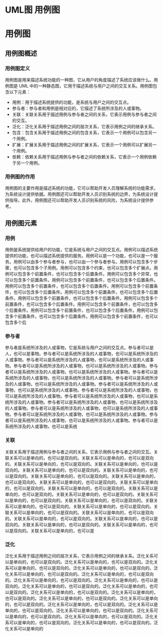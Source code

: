 # UML图 用例图


# 用例图

## 用例图概述

### 用例图定义

用例图是用来描述系统功能的一种图，它从用户的角度描述了系统应该做什么。用例图是 UML 中的一种静态图，它用于描述系统与用户之间的交互关系。用例图包含以下元素：

- 用例：用于描述系统提供的功能，是系统与用户之间的交互点。
- 参与者：参与者和用例是相对应的，它描述了系统所涉及的人或事物。
- 关联：关联关系用于描述用例与参与者之间的关系，它表示用例与参与者之间的交互。
- 泛化：泛化关系用于描述用例之间的层次关系，它表示用例之间的继承关系。
- 包含：包含关系用于描述用例之间的包含关系，它表示一个用例可以包含另一个用例。
- 扩展：扩展关系用于描述用例之间的扩展关系，它表示一个用例可以扩展另一个用例。
- 依赖：依赖关系用于描述用例与参与者之间的依赖关系，它表示一个用例依赖于另一个用例。

### 用例图的作用

用例图的主要作用是描述系统的功能，它可以帮助开发人员理解系统的功能需求，为系统设计提供依据。用例图还可以帮助开发人员识别系统的边界，为系统设计提供指导。此外，用例图还可以帮助开发人员识别系统的风险，为系统设计提供参考。

## 用例图元素

### 用例

用例是系统提供给用户的功能，它是系统与用户之间的交互点。用例可以描述系统提供的功能，也可以描述系统提供的服务。用例可以是一个功能，也可以是一个服务。用例可以由多个参与者参与，也可以由一个参与者参与。用例可以包含多个步骤，也可以包含多个子用例。用例可以包含多个约束，也可以包含多个扩展点。用例可以包含多个前置条件，也可以包含多个后置条件。用例可以包含多个异常，也可以包含多个前置条件。用例可以包含多个前置条件，也可以包含多个后置条件。用例可以包含多个前置条件，也可以包含多个后置条件。用例可以包含多个前置条件，也可以包含多个后置条件。用例可以包含多个前置条件，也可以包含多个后置条件。用例可以包含多个前置条件，也可以包含多个后置条件。用例可以包含多个前置条件，也可以包含多个后置条件。用例可以包含多个前置条件，也可以包含多个后置条件。用例可以包含多个前置条件，也可以包含多个后置条件。用例可以包含多个前置条件，也可以包含多个后置条件。用例可以包含多个前置条件，也可以包含多个后

### 参与者

参与者是系统所涉及的人或事物，它是系统与用户之间的交互点。参与者可以是人，也可以是事物。参与者可以是系统所涉及的人或事物，也可以是系统所涉及的人或事物。参与者可以是系统所涉及的人或事物，也可以是系统所涉及的人或事物。参与者可以是系统所涉及的人或事物，也可以是系统所涉及的人或事物。参与者可以是系统所涉及的人或事物，也可以是系统所涉及的人或事物。参与者可以是系统所涉及的人或事物，也可以是系统所涉及的人或事物。参与者可以是系统所涉及的人或事物，也可以是系统所涉及的人或事物。参与者可以是系统所涉及的人或事物，也可以是系统所涉及的人或事物。参与者可以是系统所涉及的人或事物，也可以是系统所涉及的人或事物。参与者可以是系统所涉及的人或事物，也可以是系统所涉及的人或事物。参与者可以是系统所涉及的人或事物，也可以是系统所涉及的人或事物。参与者可以是系统所涉及的人或事物，也可以是系统所涉及的人或事物。参与者可以是系统所涉及的人或事物，也可以是系统所涉及的人或事物。参与者可以是系统所涉及的人或事物，也可以是系统所涉及的人或事物。参与者可以是系统所涉及的人或事物，也可以是系统

### 关联

关联关系用于描述用例与参与者之间的关系，它表示用例与参与者之间的交互。关联关系可以是单向的，也可以是双向的。关联关系可以是单向的，也可以是双向的。关联关系可以是单向的，也可以是双向的。关联关系可以是单向的，也可以是双向的。关联关系可以是单向的，也可以是双向的。关联关系可以是单向的，也可以是双向的。关联关系可以是单向的，也可以是双向的。关联关系可以是单向的，也可以是双向的。关联关系可以是单向的，也可以是双向的。关联关系可以是单向的，也可以是双向的。关联关系可以是单向的，也可以是双向的。关联关系可以是单向的，也可以是双向的。关联关系可以是单向的，也可以是双向的。关联关系可以是单向的，也可以是双向的。关联关系可以是单向的，也可以是双向的。关联关系可以是单向的，也可以是双向的。关联关系可以是单向的，也可以是双向的。关联关系可以是单向的，也可以是双向的。关联关系可以是单向的，也可以是双向的。关联关系可以是单向的，也可以是双向的。关联关系可以是单向的，也可以是双向的。关联关系可以是单向的，也可以是双向的。关联关系可以是单向的，也可以是双向的。关联关系可以是单向的，也可以是

### 泛化

泛化关系用于描述用例之间的层次关系，它表示用例之间的继承关系。泛化关系可以是单向的，也可以是双向的。泛化关系可以是单向的，也可以是双向的。泛化关系可以是单向的，也可以是双向的。泛化关系可以是单向的，也可以是双向的。泛化关系可以是单向的，也可以是双向的。泛化关系可以是单向的，也可以是双向的。泛化关系可以是单向的，也可以是双向的。泛化关系可以是单向的，也可以是双向的。泛化关系可以是单向的，也可以是双向的。泛化关系可以是单向的，也可以是双向的。泛化关系可以是单向的，也可以是双向的。泛化关系可以是单向的，也可以是双向的。泛化关系可以是单向的，也可以是双向的。泛化关系可以是单向的，也可以是双向的。泛化关系可以是单向的，也可以是双向的。泛化关系可以是单向的，也可以是双向的。泛化关系可以是单向的，也可以是双向的。泛化关系可以是单向的，也可以是双向的。泛化关系可以是单向的，也可以是双向的。泛化关系可以是单向的，也可以是双向的。泛化关系可以是单向的，也可以是双向的。泛化关系可以是单向的

